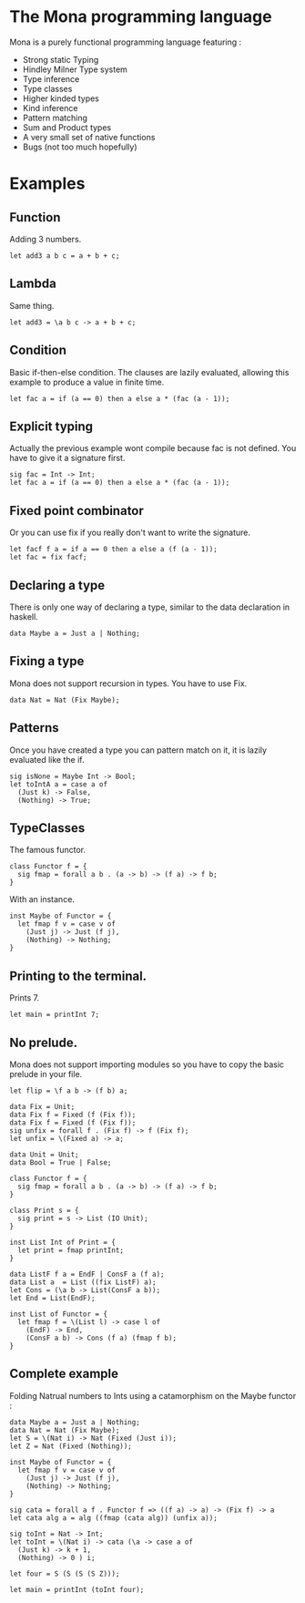 # The Mona programming language

Mona is a purely functional programming language featuring :

* Strong static Typing
* Hindley Milner Type system
* Type inference
* Type classes
* Higher kinded types
* Kind inference
* Pattern matching
* Sum and Product types
* A very small set of native functions
* Bugs (not too much hopefully)

# Examples

## Function

Adding 3 numbers.

```
let add3 a b c = a + b + c;
```

## Lambda

Same thing.

```
let add3 = \a b c -> a + b + c;
```

## Condition

Basic if-then-else condition.
The clauses are lazily evaluated, allowing this example to produce a value in finite time.

```
let fac a = if (a == 0) then a else a * (fac (a - 1));
```

## Explicit typing

Actually the previous example wont compile because fac is not defined. You have to give it a signature first.

```
sig fac = Int -> Int;
let fac a = if (a == 0) then a else a * (fac (a - 1));
```

## Fixed point combinator

Or you can use fix if you really don't want to write the signature.

```
let facf f a = if a == 0 then a else a (f (a - 1));
let fac = fix facf;
```

## Declaring a type

There is only one way of declaring a type, similar to the data declaration in haskell.

```
data Maybe a = Just a | Nothing;
```

## Fixing a type

Mona does not support recursion in types. You have to use Fix.

```
data Nat = Nat (Fix Maybe);
```

## Patterns

Once you have created a type you can pattern match on it, it is lazily evaluated like the if.

```
sig isNone = Maybe Int -> Bool;
let toIntA a = case a of
  (Just k) -> False,
  (Nothing) -> True;
```

## TypeClasses

The famous functor.

```
class Functor f = {
  sig fmap = forall a b . (a -> b) -> (f a) -> f b;
}
```

With an instance.

```
inst Maybe of Functor = {
  let fmap f v = case v of
    (Just j) -> Just (f j),
    (Nothing) -> Nothing;
}
```

## Printing to the terminal.

Prints 7.

```
let main = printInt 7;
```

## No prelude.

Mona does not support importing modules so you have to copy the basic prelude in your file.

```sig flip = forall a b c . (a -> b -> c) -> b -> a -> c;
let flip = \f a b -> (f b) a;

data Fix = Unit;
data Fix f = Fixed (f (Fix f));
data Fix f = Fixed (f (Fix f));
sig unfix = forall f . (Fix f) -> f (Fix f);
let unfix = \(Fixed a) -> a;

data Unit = Unit;
data Bool = True | False;

class Functor f = {
  sig fmap = forall a b . (a -> b) -> (f a) -> f b;
}

class Print s = {
  sig print = s -> List (IO Unit);
}

inst List Int of Print = {
  let print = fmap printInt;
}

data ListF f a = EndF | ConsF a (f a);
data List a  = List ((fix ListF) a);
let Cons = (\a b -> List(ConsF a b));
let End = List(EndF);

inst List of Functor = {
  let fmap f = \(List l) -> case l of
    (EndF) -> End,
    (ConsF a b) -> Cons (f a) (fmap f b);
}

```

## Complete example

Folding Natrual numbers to Ints using a catamorphism on the Maybe functor :

```
data Maybe a = Just a | Nothing;
data Nat = Nat (Fix Maybe);
let S = \(Nat i) -> Nat (Fixed (Just i));
let Z = Nat (Fixed (Nothing));

inst Maybe of Functor = {
  let fmap f v = case v of
    (Just j) -> Just (f j),
    (Nothing) -> Nothing;
}

sig cata = forall a f . Functor f => ((f a) -> a) -> (Fix f) -> a
let cata alg a = alg ((fmap (cata alg)) (unfix a));

sig toInt = Nat -> Int;
let toInt = \(Nat i) -> cata (\a -> case a of
  (Just k) -> k + 1,
  (Nothing) -> 0 ) i;

let four = S (S (S (S Z)));

let main = printInt (toInt four);
```
